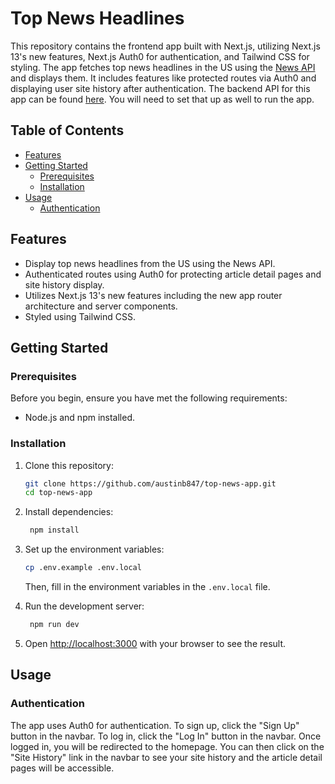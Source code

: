 # Top News Headlines

This repository contains the frontend app built with Next.js, utilizing Next.js 13's new features, Next.js Auth0 for authentication, and Tailwind CSS for styling. The app fetches top news headlines in the US using the [News API](https://newsapi.org/) and displays them. It includes features like protected routes via Auth0 and displaying user site history after authentication. The backend API for this app can be found [here](https://github.com/austinb847/top-news-backend). You will need to set that up as well to run the app.

## Table of Contents

- [Features](#features)
- [Getting Started](#getting-started)
  - [Prerequisites](#prerequisites)
  - [Installation](#installation)
- [Usage](#usage)
  - [Authentication](#authentication)

## Features

- Display top news headlines from the US using the News API.
- Authenticated routes using Auth0 for protecting article detail pages and site history display.
- Utilizes Next.js 13's new features including the new app router architecture and server components.
- Styled using Tailwind CSS.

## Getting Started

### Prerequisites

Before you begin, ensure you have met the following requirements:

- Node.js and npm installed.

### Installation

1. Clone this repository:

   ```bash
   git clone https://github.com/austinb847/top-news-app.git
   cd top-news-app
   ```

2. Install dependencies:

   ```bash
    npm install
   ```

3. Set up the environment variables:

   ```bash
   cp .env.example .env.local
   ```

   Then, fill in the environment variables in the `.env.local` file.

4. Run the development server:

   ```bash
    npm run dev
   ```

5. Open [http://localhost:3000](http://localhost:3000) with your browser to see the result.

## Usage

### Authentication

The app uses Auth0 for authentication. To sign up, click the "Sign Up" button in the navbar. To log in, click the "Log In" button in the navbar. Once logged in, you will be redirected to the homepage. You can then click on the "Site History" link in the navbar to see your site history and the article detail pages will be accessible.
